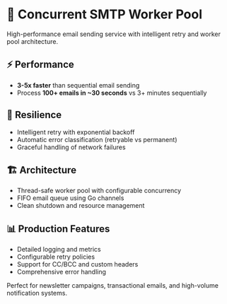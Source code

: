 # 🚀 Concurrent SMTP Worker Pool

High-performance email sending service with intelligent retry and worker pool architecture.

## ⚡ Performance
- **3-5x faster** than sequential email sending
- Process **100+ emails in ~30 seconds** vs 3+ minutes sequentially

## 🔄 Resilience  
- Intelligent retry with exponential backoff
- Automatic error classification (retryable vs permanent)
- Graceful handling of network failures

## 🏗️ Architecture
- Thread-safe worker pool with configurable concurrency
- FIFO email queue using Go channels
- Clean shutdown and resource management

## 📊 Production Features
- Detailed logging and metrics
- Configurable retry policies
- Support for CC/BCC and custom headers
- Comprehensive error handling

Perfect for newsletter campaigns, transactional emails, and high-volume notification systems.
